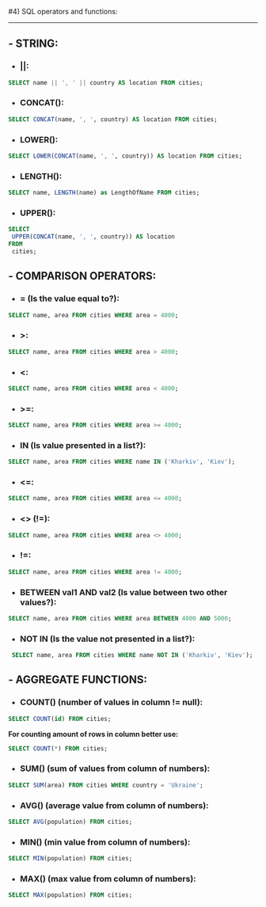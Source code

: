 #4) SQL operators and functions:

--- 

## - STRING:  
   - ### ||:
 ```sql
 SELECT name || ', ' || country AS location FROM cities;
 ```
   - ### CONCAT():
 ```sql
SELECT CONCAT(name, ', ', country) AS location FROM cities;
 ```
   - ### LOWER():
 ```sql
 SELECT LOWER(CONCAT(name, ', ', country)) AS location FROM cities;
 ```
   - ### LENGTH():
 ```sql
 SELECT name, LENGTH(name) as LengthOfName FROM cities;
 ```
   - ### UPPER():
 ```sql
SELECT
  UPPER(CONCAT(name, ', ', country)) AS location
FROM
  cities;
 ```
## - COMPARISON OPERATORS:    
   - ### = (Is the value equal to?):
 ```sql
SELECT name, area FROM cities WHERE area = 4000;
 ```
   - ### >:
 ```sql
SELECT name, area FROM cities WHERE area > 4000;
 ```
   - ### <:
 ```sql
SELECT name, area FROM cities WHERE area < 4000;
 ```
   - ### >=:
 ```sql
SELECT name, area FROM cities WHERE area >= 4000;
 ```
   - ### IN (Is value presented in a list?):
 ```sql
 SELECT name, area FROM cities WHERE name IN ('Kharkiv', 'Kiev');
 ```
   - ### <=:
 ```sql
SELECT name, area FROM cities WHERE area <= 4000;
 ```
   - ### <> (!=):
 ```sql
SELECT name, area FROM cities WHERE area <> 4000;
 ```
   - ### !=:
 ```sql
SELECT name, area FROM cities WHERE area != 4000;
 ```
   - ### BETWEEN val1 AND val2 (Is value between two other values?):
 ```sql
SELECT name, area FROM cities WHERE area BETWEEN 4000 AND 5000;
 ``` 
   - ### NOT IN (Is the value not presented in a list?):
 ```sql
  SELECT name, area FROM cities WHERE name NOT IN ('Kharkiv', 'Kiev');
 ```
## - AGGREGATE FUNCTIONS:  
   - ### COUNT() (number of values in column != null):
 ```sql
SELECT COUNT(id) FROM cities;
 ```
**For counting amount of rows in column better use:**
 ```sql
SELECT COUNT(*) FROM cities;
 ```
   - ### SUM() (sum of values from column of numbers):
 ```sql
SELECT SUM(area) FROM cities WHERE country = 'Ukraine';
 ```   
   - ### AVG() (average value from column of numbers):
 ```sql
SELECT AVG(population) FROM cities;
 ```   
   - ### MIN() (min value from column of numbers):
 ```sql
SELECT MIN(population) FROM cities;
 ```   
   - ### MAX() (max value from column of numbers):
 ```sql
SELECT MAX(population) FROM cities;
 ```